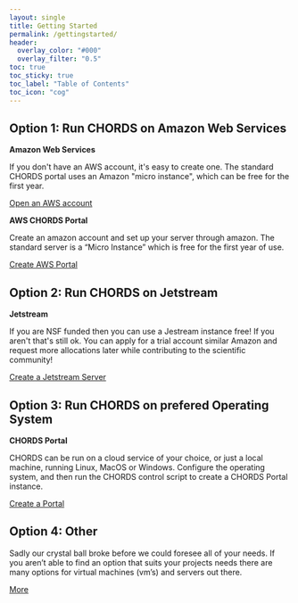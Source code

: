 ```yaml
---
layout: single
title: Getting Started
permalink: /gettingstarted/
header:
  overlay_color: "#000"
  overlay_filter: "0.5"
toc: true
toc_sticky: true
toc_label: "Table of Contents"
toc_icon: "cog"
---
```



## Option 1: Run CHORDS on Amazon Web Services

**Amazon Web Services**

If you don't have an AWS account, it's easy to create one. The standard CHORDS portal uses an Amazon "micro instance", which can be free for the first year.
 
<a href="{{site.baseurl}}/gettingstarted/aws" class="btn btn--primary">Open an AWS account</a><!--Using liquid to set path for button.-->

**AWS CHORDS Portal**

Create an amazon account and set up your server through amazon. The standard server is a “Micro Instance” which is free for the first year of use.

<a href="{{site.baseurl}}/gettingstarted/create" class="btn btn--primary">Create AWS Portal</a><!--Using liquid to set path for button.-->


## Option 2: Run CHORDS on Jetstream
    
**Jetstream**

If you are NSF funded then you can use a Jestream instance free! If you aren't that's still ok. You can apply for a trial account similar Amazon and request more allocations later while contributing to the scientific community!

<a href="{{site.baseurl}}/gettingstarted/jetstream" class="btn btn--primary">Create a Jetstream Server</a><!--Using liquid to set path for button.-->

<!-- ### Configure

Once you've created your Jetstream server and portal you'll need to configure it through your browser.

<a href="{{site.baseurl}}/gettingstarted/config" class="btn btn--primary">Configure the Portal</a> -->


## Option 3: Run CHORDS on prefered Operating System

**CHORDS Portal**

CHORDS can be run on a cloud service of your choice, or just a local machine, running Linux, MacOS or Windows. Configure the operating system, and then run the CHORDS control script to create a CHORDS Portal instance.

<a href="{{site.baseurl}}/gettingstarted/os" class="btn btn--primary">Create a Portal</a><!--Using liquid to set path for button.-->

<!-- ### Configure

After the Portal is created, you will use your browser to configure and manage it.

<a href="{{site.baseurl}}/gettingstarted/config" class="btn btn--primary">Configure the Portal</a> -->


## Option 4: Other
    
Sadly our crystal ball broke before we could foresee all of your needs. If you aren’t able to find an option that suits your projects needs there are many options for virtual machines (vm’s) and servers out there. 

<a href="{{site.baseurl}}/gettingstarted/other" class="btn btn--primary">More</a><!--Using liquid to set path for button-->
